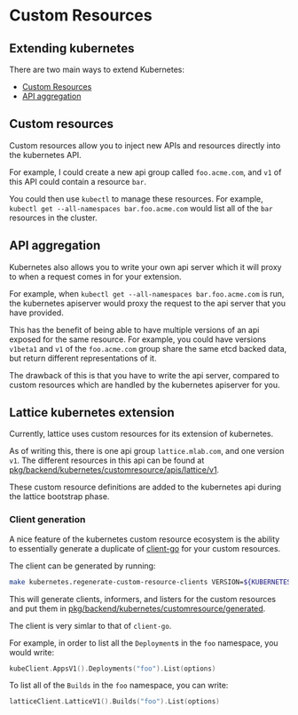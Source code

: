 # Custom Resources

## Extending kubernetes
There are two main ways to extend Kubernetes:
- [Custom Resources](https://kubernetes.io/docs/concepts/api-extension/custom-resources/)
- [API aggregation](https://kubernetes.io/docs/concepts/api-extension/apiserver-aggregation/)

## Custom resources
Custom resources allow you to inject new APIs and resources directly into the kubernetes API.

For example, I could create a new api group called `foo.acme.com`, and `v1` of this API could contain a resource `bar`.

You could then use `kubectl` to manage these resources. For example, `kubectl get --all-namespaces bar.foo.acme.com` would list all of the `bar` resources in the cluster.

## API aggregation
Kubernetes also allows you to write your own api server which it will proxy to when a request comes in for your extension.

For example, when `kubectl get --all-namespaces bar.foo.acme.com` is run, the kubernetes apiserver would proxy the request to the api server that you have provided.

This has the benefit of being able to have multiple versions of an api exposed for the same resource. For example, you could have versions `v1beta1` and `v1` of the `foo.acme.com` group share the same etcd backed data, but return different representations of it.

The drawback of this is that you have to write the api server, compared to custom resources which are handled by the kubernetes apiserver for you.

## Lattice kubernetes extension
Currently, lattice uses custom resources for its extension of kubernetes.

As of writing this, there is one api group `lattice.mlab.com`, and one version `v1`. The different resources in this api can be found at [pkg/backend/kubernetes/customresource/apis/lattice/v1](../../../pkg/backend/kubernetes/customresource/apis/lattice/v1).

These custom resource definitions are added to the kubernetes api during the lattice bootstrap phase.

### Client generation
A nice feature of the kubernetes custom resource ecosystem is the ability to essentially generate a duplicate of [client-go](https://godoc.org/k8s.io/client-go) for your custom resources.

The client can be generated by running:

```bash
make kubernetes.regenerate-custom-resource-clients VERSION=${KUBERNETES_VERSION}
```

This will generate clients, informers, and listers for the custom resources and put them in [pkg/backend/kubernetes/customresource/generated](../../../pkg/backend/kubernetes/customresource/generated).

The client is very simlar to that of `client-go`.

For example, in order to list all the `Deployment`s in the `foo` namespace, you would write:

```go
kubeClient.AppsV1().Deployments("foo").List(options)
```

To list all of the `Builds` in the `foo` namespace, you can write:

```go
latticeClient.LatticeV1().Builds("foo").List(options)
```
